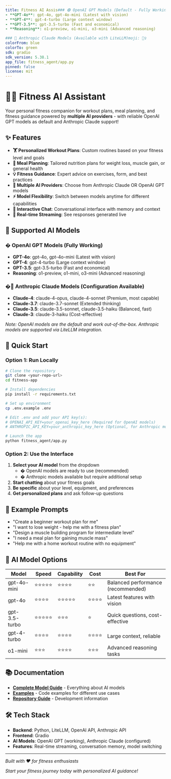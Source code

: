 ```yaml
---
title: Fitness AI Assis### 🟢 OpenAI GPT Models (Default - Fully Working)
- **GPT-4o**: gpt-4o, gpt-4o-mini (Latest with vision)
- **GPT-4**: gpt-4-turbo (Large context window)
- **GPT-3.5**: gpt-3.5-turbo (Fast and economical)
- **Reasoning**: o1-preview, o1-mini, o3-mini (Advanced reasoning)

### 🔵 Anthropic Claude Models (Available with LiteLLM)moji: 🏋️‍♀️
colorFrom: blue
colorTo: green
sdk: gradio
sdk_version: 5.38.1
app_file: fitness_agent/app.py
pinned: false
license: mit
---
```


# 🏋️‍♀️ Fitness AI Assistant

Your personal fitness companion for workout plans, meal planning, and fitness guidance powered by **multiple AI providers** - with reliable OpenAI GPT models as default and Anthropic Claude support!

## ✨ Features

- **🏋️ Personalized Workout Plans**: Custom routines based on your fitness level and goals
- **🥗 Meal Planning**: Tailored nutrition plans for weight loss, muscle gain, or general health  
- **💡 Fitness Guidance**: Expert advice on exercises, form, and best practices
- **🤖 Multiple AI Providers**: Choose from Anthropic Claude OR OpenAI GPT models
- **⚡ Model Flexibility**: Switch between models anytime for different capabilities
- **💬 Interactive Chat**: Conversational interface with memory and context
- **🔄 Real-time Streaming**: See responses generated live

## 🤖 Supported AI Models

### � OpenAI GPT Models (Fully Working)
- **GPT-4o**: gpt-4o, gpt-4o-mini (Latest with vision)
- **GPT-4**: gpt-4-turbo (Large context window)
- **GPT-3.5**: gpt-3.5-turbo (Fast and economical)
- **Reasoning**: o1-preview, o1-mini, o3-mini (Advanced reasoning)

### �🔵 Anthropic Claude Models (Configuration Available)
- **Claude-4**: claude-4-opus, claude-4-sonnet (Premium, most capable)
- **Claude-3.7**: claude-3.7-sonnet (Extended thinking)
- **Claude-3.5**: claude-3.5-sonnet, claude-3.5-haiku (Balanced, fast)
- **Claude-3**: claude-3-haiku (Cost-effective)

*Note: OpenAI models are the default and work out-of-the-box. Anthropic models are supported via LiteLLM integration.*

## 🚀 Quick Start

### Option 1: Run Locally
```bash
# Clone the repository
git clone <your-repo-url>
cd fitness-app

# Install dependencies
pip install -r requirements.txt

# Set up environment
cp .env.example .env

# Edit .env and add your API key(s):
# OPENAI_API_KEY=your_openai_key_here (Required for OpenAI models)
# ANTHROPIC_API_KEY=your_anthropic_key_here (Optional, for Anthropic models)

# Launch the app
python fitness_agent/app.py
```

### Option 2: Use the Interface
1. **Select your AI model** from the dropdown
   - � OpenAI models are ready to use (recommended)
   - � Anthropic models available but require additional setup
2. **Start chatting** about your fitness goals
3. **Be specific** about your level, equipment, and preferences
4. **Get personalized plans** and ask follow-up questions

## 🎯 Example Prompts

- "Create a beginner workout plan for me"
- "I want to lose weight - help me with a fitness plan"
- "Design a muscle building program for intermediate level"
- "I need a meal plan for gaining muscle mass"
- "Help me with a home workout routine with no equipment"

## 🤖 AI Model Options

| Model | Speed | Capability | Cost | Best For |
|-------|--------|------------|------|----------|
| gpt-4o-mini | ⭐⭐⭐⭐⭐ | ⭐⭐⭐⭐ | ⭐⭐ | Balanced performance (recommended) |
| gpt-4o | ⭐⭐⭐⭐ | ⭐⭐⭐⭐⭐ | ⭐⭐⭐⭐ | Latest features with vision |
| gpt-3.5-turbo | ⭐⭐⭐⭐⭐ | ⭐⭐⭐ | ⭐ | Quick questions, cost-effective |
| gpt-4-turbo | ⭐⭐⭐⭐ | ⭐⭐⭐⭐ | ⭐⭐⭐⭐ | Large context, reliable |
| o1-mini | ⭐⭐⭐ | ⭐⭐⭐⭐ | ⭐⭐⭐ | Advanced reasoning tasks |

## 📚 Documentation

- **[Complete Model Guide](fitness_agent/COMPLETE_MODEL_GUIDE.md)** - Everything about AI models
- **[Examples](fitness_agent/examples.py)** - Code examples for different use cases
- **[Repository Guide](fitness_agent/REPOSITORY_GUIDE.md)** - Development information

## 🛠️ Tech Stack

- **Backend**: Python, LiteLLM, OpenAI API, Anthropic API
- **Frontend**: Gradio
- **AI Models**: OpenAI GPT (working), Anthropic Claude (configured)
- **Features**: Real-time streaming, conversation memory, model switching

---

*Built with ❤️ for fitness enthusiasts*

*Start your fitness journey today with personalized AI guidance!*
